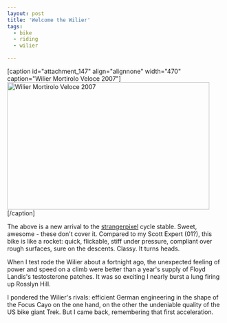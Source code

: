 ```yaml
---
layout: post
title: 'Welcome the Wilier'
tags:
  - bike
  - riding
  - wilier

---
```


[caption id="attachment_147" align="alignnone" width="470" caption="Wilier Mortirolo Veloce 2007"]<img class="size-full wp-image-147" title="wilier" src="http://www.strangerpixel.com/blog/wp-content/uploads/2008/10/wilier.jpg" alt="Wilier Mortirolo Veloce 2007" width="470" height="295" />[/caption]

The above is a new arrival to the <a href="http://www.strangerpixel.com">strangerpixel</a> cycle stable. Sweet, awesome - these don't cover it. Compared to my Scott Expert (01?), this bike is like a rocket: quick, flickable, stiff under pressure, compliant over rough surfaces, sure on the descents. Classy. It turns heads.

When I test rode the Wilier about a fortnight ago, the unexpected feeling of power and speed on a climb were better than a year's supply of Floyd Landis's testosterone patches. It was so exciting I nearly burst a lung firing up Rosslyn Hill.

I pondered the Wilier's rivals: efficient German engineering in the shape of the Focus Cayo on the one hand, on the other the undeniable quality of the US bike giant Trek. But I came back, remembering that first acceleration.
